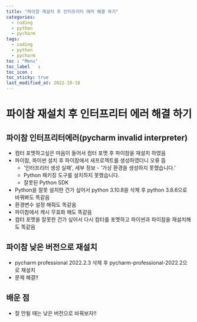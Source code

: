 ```yaml
---
title: "파이참 재설치 후 인터프리터 에러 해결 하기"
categories:
  - coding
  - python
  - pycharm
tags:
  - coding
  - python
  - pycharm
toc	: "Menu"
toc_label	:
toc_icon :
toc_sticky: true
last_modified_at: 2022-10-18
---
```



# 파이참 재설치 후 인터프리터 에러 해결 하기

## 파이참 인터프리터에러(pycharm invalid interpreter)
- 컴터 포멧하고싶은 마음이 들어서 컴터 포멧 후 파이참을 재설치 하였음
- 파이참, 파이썬 설치 후 파이참에서 새프로젝트를 생성하였더니 오류 뜸
  - '인터프리터 생성 실패', 세부 정보 - '가상 환경을 생성하지 못했습니다.'
  - Python 패키징 도구를 설치하지 못했습니다.
  - 잘못된 Python SDK
- Python을 잘못 설치한 건가 싶어서 python 3.10.8을 삭제 후 python 3.8.6으로 바꿔봐도 똑같음
- 환경변수 설정 해줘도 똑같음
- 파이참에서 캐시 무효화 해도 똑같음
- 컴터 포멧을 잘못한 건가 싶어서 다시 컴터를 포멧하고 파이썬과 파이참을 재설치해도 똑같음

## 파이참 낮은 버전으로 재설치
- pycharm professional 2022.2.3 삭제 후 pycharm-professional-2022.2으로 재설치
- 문제 해결!!

## 배운 점
- 잘 안될 때는 낮은 버전으로 바꿔보자!!